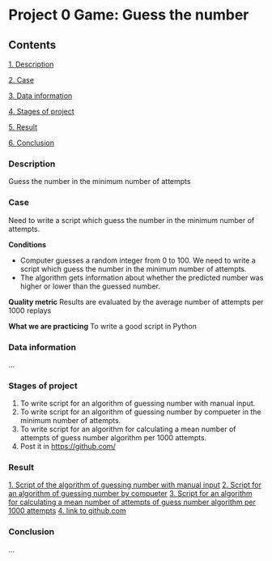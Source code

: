 # **Project 0 Game: Guess the number**

## Contents
[1. Description](#description)

[2. Case](#case)

[3. Data information](#data-information)

[4. Stages of project](#stages-of-project)

[5. Result](#result)

[6. Conclusion](#conclusion)


### Description
Guess the number in the minimum number of attempts


### Case
Need to write a script which guess the number in the minimum number of attempts.

**Conditions**
- Computer guesses a random integer from 0 to 100. We need to write a script which guess the number in the minimum number of attempts.
- The algorithm gets information about whether the predicted number was higher or lower than the guessed number.

**Quality metric**
Results are evaluated by the average number of attempts per 1000 replays

**What we are practicing**
To write a good script in Python


### Data information 
...


### Stages of project
1. To write script for an algorithm of guessing number with manual input.
2. To write script for an algorithm of guessing number by compueter in the minimum number of attempts.
3. To write script for an algorithm for calculating a mean number of attempts of guess number algorithm per 1000 attempts.
4. Post it in https://github.com/


### Result
[1. Script of the algorithm of guessing number with manual input](https://github.com/Aleksey55555/SF_DS/blob/main/project_0/game.py)
[2. Script for an algorithm of guessing number by compueter](https://github.com/Aleksey55555/SF_DS/blob/main/project_0/game_V2.py)
[3. Script for an algorithm for calculating a mean number of attempts of guess number algorithm per 1000 attempts](https://github.com/Aleksey55555/SF_DS/blob/main/project_0/game_V2.py)
[4. link to github.com ](https://github.com/Aleksey55555/SF_DS/tree/main/project_0)


### Conclusion
...
